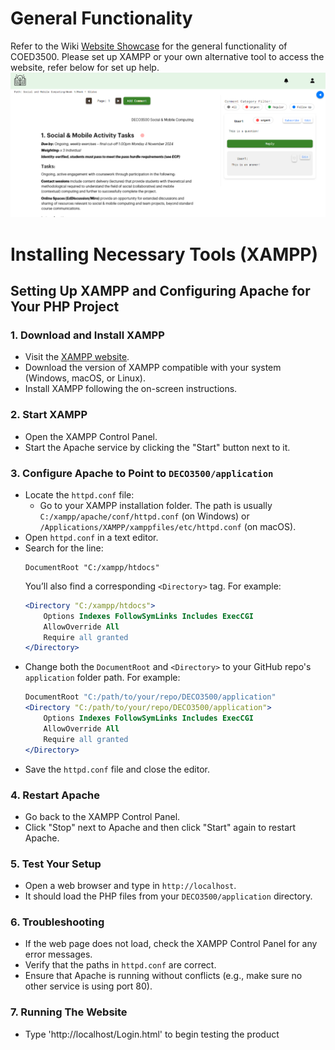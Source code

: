# General Functionality
Refer to the Wiki [Website Showcase](https://github.com/Thoemodachi/DECO3500/wiki/Multi%E2%80%90User-Experience-(Simulation)) for the general functionality of COED3500. Please set up XAMPP or your own alternative tool to access the website, refer below for set up help.
![Collaboration Page](https://github.com/Thoemodachi/DECO3500/raw/main/collaboration_page.png)

# Installing Necessary Tools (XAMPP)
## Setting Up XAMPP and Configuring Apache for Your PHP Project

### 1. **Download and Install XAMPP**
   - Visit the [XAMPP website](https://www.apachefriends.org/index.html).
   - Download the version of XAMPP compatible with your system (Windows, macOS, or Linux).
   - Install XAMPP following the on-screen instructions.

### 2. **Start XAMPP**
   - Open the XAMPP Control Panel.
   - Start the Apache service by clicking the "Start" button next to it.

### 3. **Configure Apache to Point to `DECO3500/application`**
   - Locate the `httpd.conf` file:
     - Go to your XAMPP installation folder. The path is usually `C:/xampp/apache/conf/httpd.conf` (on Windows) or `/Applications/XAMPP/xamppfiles/etc/httpd.conf` (on macOS).
   - Open `httpd.conf` in a text editor.
   - Search for the line:
     ```
     DocumentRoot "C:/xampp/htdocs"
     ```
     You’ll also find a corresponding `<Directory>` tag. For example:
     ```apache
     <Directory "C:/xampp/htdocs">
         Options Indexes FollowSymLinks Includes ExecCGI
         AllowOverride All
         Require all granted
     </Directory>
     ```
   - Change both the `DocumentRoot` and `<Directory>` to your GitHub repo's `application` folder path. For example:
     ```apache
     DocumentRoot "C:/path/to/your/repo/DECO3500/application"
     <Directory "C:/path/to/your/repo/DECO3500/application">
         Options Indexes FollowSymLinks Includes ExecCGI
         AllowOverride All
         Require all granted
     </Directory>
     ```
   - Save the `httpd.conf` file and close the editor.

### 4. **Restart Apache**
   - Go back to the XAMPP Control Panel.
   - Click "Stop" next to Apache and then click "Start" again to restart Apache.

### 5. **Test Your Setup**
   - Open a web browser and type in `http://localhost`.
   - It should load the PHP files from your `DECO3500/application` directory.

### 6. **Troubleshooting**
   - If the web page does not load, check the XAMPP Control Panel for any error messages.
   - Verify that the paths in `httpd.conf` are correct.
   - Ensure that Apache is running without conflicts (e.g., make sure no other service is using port 80).

### 7. **Running The Website**
   - Type 'http://localhost/Login.html' to begin testing the product
